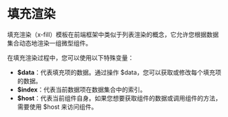 # 填充渲染

填充渲染（x-fill）模板在前端框架中类似于列表渲染的概念，它允许您根据数据集合动态地渲染一组微型组件。

在填充渲染过程中，您可以使用以下特殊变量：

- **$data**：代表填充项的数据。通过操作 $data，您可以获取或修改每个填充项的数据。
- **$index**：代表当前数据项在数据集合中的索引。
- **$host**：代表当前组件自身。如果您想要获取组件的数据或调用组件的方法，需要使用 $host 来访问组件。

<a href="../../publics/examples/fill-var/demo.html" preview demo></a>
<a href="../../publics/examples/fill-var/test-demo.html" main demo></a>

